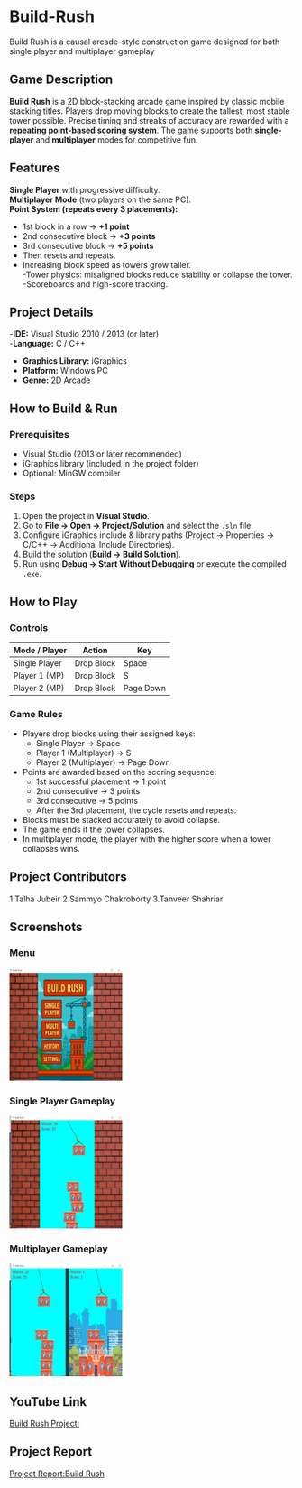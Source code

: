 # Build-Rush
Build Rush is a causal arcade-style construction game designed for both single player and multiplayer gameplay

##  Game Description
**Build Rush** is a 2D block-stacking arcade game inspired by classic mobile stacking titles. Players drop moving blocks to create the tallest, most stable tower possible. Precise timing and streaks of accuracy are rewarded with a **repeating point-based scoring system**. The game supports both **single-player** and **multiplayer** modes for competitive fun.  


## Features
 **Single Player** with progressive difficulty.  
 **Multiplayer Mode** (two players on the same PC).  
 **Point System (repeats every 3 placements):**  
  - 1st block in a row → **+1 point**  
  - 2nd consecutive block → **+3 points**  
  - 3rd consecutive block → **+5 points**  
  - Then resets and repeats.  
  - Increasing block speed as towers grow taller.  
 -Tower physics: misaligned blocks reduce stability or collapse the tower.  
  -Scoreboards and high-score tracking.  



##  Project Details
-**IDE:** Visual Studio 2010 / 2013 (or later)  
-**Language:** C / C++  
- **Graphics Library:** iGraphics  
- **Platform:** Windows PC  
- **Genre:** 2D Arcade  


##  How to Build & Run

### Prerequisites
- Visual Studio (2013 or later recommended)  
- iGraphics library (included in the project folder)  
- Optional: MinGW compiler  

### Steps
1. Open the project in **Visual Studio**.  
2. Go to **File → Open → Project/Solution** and select the `.sln` file.  
3. Configure iGraphics include & library paths (Project → Properties → C/C++ → Additional Include Directories).  
4. Build the solution (**Build → Build Solution**).  
5. Run using **Debug → Start Without Debugging** or execute the compiled `.exe`.  



##  How to Play

### **Controls**
| Mode / Player | Action | Key |
|---------------|----------------|------------|
| Single Player | Drop Block | Space |
| Player 1 (MP) | Drop Block | S |
| Player 2 (MP) | Drop Block | Page Down |

### **Game Rules**
- Players drop blocks using their assigned keys:  
  - Single Player → Space  
  - Player 1 (Multiplayer) → S  
  - Player 2 (Multiplayer) → Page Down  
- Points are awarded based on the scoring sequence:  
  - 1st successful placement → 1 point  
  - 2nd consecutive → 3 points  
  - 3rd consecutive → 5 points  
  - After the 3rd placement, the cycle resets and repeats.  
- Blocks must be stacked accurately to avoid collapse.  
- The game ends if the tower collapses.  
- In multiplayer mode, the player with the higher score when a tower collapses wins.





## Project Contributors

1.Talha Jubeir
2.Sammyo Chakroborty
3.Tanveer Shahriar


## Screenshots
 

### **Menu**  
 <img src="https://github.com/sammyochak1050-max/Build-Rush/blob/06200bc3c87b803e9831e302c1bc6c0408824d3a/1000027823.jpg" width="200" height="200">

### **Single Player Gameplay**  
 <img src="https://github.com/sammyochak1050-max/Build-Rush/blob/3937039a5d9daaf5f12552d978c8cc9920bc1ac5/1000027822.jpg" width="200" height="200">   

### **Multiplayer Gameplay**  
  <img src="https://github.com/sammyochak1050-max/Build-Rush/blob/89c8872fe11c90c1add239bf4e0fda2ab9b34fe4/1000027824.jpg" width="200" height="200">  




  ## YouTube Link
  [Build Rush Project:](https://youtu.be/OrEk-fGueaY/)
  
 ## Project Report
 [Project Report:Build Rush](https://docs.google.com/document/d/15pYN6JJF-TT0dzb1jL4aj-inb4q5mPXM/edit?usp=drive_link&ouid=106212286006993300162&rtpof=true&sd=true)



